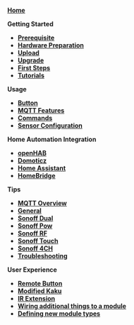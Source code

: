[**Home**](https://github.com/arendst/Sonoff-Tasmota/wiki) 

**Getting Started**
- [**Prerequisite**](Prerequisite)
- [**Hardware Preparation**](Hardware-Preparation)
- [**Upload**](Upload)
- [**Upgrade**](Upgrade)
- [**First Steps**](Initital-Configuration)
- [**Tutorials**](Tutorials)

**Usage**
- [**Button**](Button-usage)
- [**MQTT Features**](MQTT-Features)
- [**Commands**](Commands)
- [**Sensor Configuration**](Sensor-Configuration)

**Home Automation Integration**
- [**openHAB**](openHAB)
- [**Domoticz**](Domoticz)
- [**Home Assistant**](Home-Assistant)
- [**HomeBridge**](Homebridge)

**Tips**
- [**MQTT Overview**](MQTT-Overview)
- [**General**](Tips)
- [**Sonoff Dual**](Sonoff-Dual)
- [**Sonoff Pow**](Sonoff-Pow)
- [**Sonoff RF**](Sonoff-RF)
- [**Sonoff Touch**](Sonoff-4CH)
- [**Sonoff 4CH**](Sonoff-4CH)
- [**Troubleshooting**](Troubleshooting)

**User Experience**
- [**Remote Button**](Control-a-Sonoff-using-a-remote-button)
- [**Modified Kaku**](Modify-KaKu-to-WKaKu-Power-Socket)
- [**IR Extension**](https://github.com/altelch/SonoffIR "IR extension")
- [**Wiring additional things to a module**](Expanding-Sonoffs)
- [**Defining new module types**](Adding-new-Module-types)